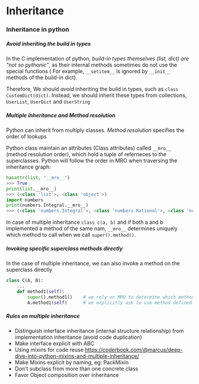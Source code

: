 
# Inheritance
### Inheritance in python
##### Avoid inheriting the build in types
In the C implementation of python, *build-in types themselves (list, dict) are "not so pythonic"*, as their internal methods sometimes do not use the special functions ( For example, `__setitem__` is ignored by `__init__` methods of the build-in dict).

Therefore, We should *avoid* inheriting the build in types, such as `class CustomDict(dict)`. Instead, we should inherit these types from collections, `UserList`, `UserDict` and `UserString`

##### Multiple inheritance and Method resolution
Python can inherit from multiply classes. *Method resolution* specifies the order of lookups

Python class maintain an attributes (Class attributes) called `__mro__` (method resolution order), which hold a tuple of referneces to the superclasses. Python will follow the order in MRO when traversing the inheritance graph:
```python
hasattr(list, "__mro__")
>>> True
print(list.__mro__)
>>> (<class 'list'>, <class 'object'>)
import numbers
print(numbers.Integral.__mro__)
>>> (<class 'numbers.Integral'>, <class 'numbers.Rational'>, <class 'numbers.Real'>, <class 'numbers.Complex'>, <class 'numbers.Number'>, <class 'object'>)
```

In case of multiple inheritance `class c(a, b)` and if both a and b implemented a method of the same nam, `__mro__` determines uniquely which method to call when we call `super().method()`.

##### Invoking specific superclass methods directly
In the case of multiple inheritance, we can also invoke a method on the superclass directly
```python
class C(A, B):
	...
	def method1(self):
		super().method1()    # we rely on MRO to determine which method to call
		A.method1(self)      # we explicitly ask to use method defined in class A
```

##### Rules on multiple inheritance
- Distinguish interface inheritance (internal structure relationship) from implementation inheritance (avoid code duplication)
- Make interface explicit with ABC
- Using mixins for code reuse https://coderbook.com/@marcus/deep-dive-into-python-mixins-and-multiple-inheritance/
- Make Mixins explicit by naming, eg: PackMixin
- Don't subclass from more than one concrete class
- Favor Object composition over inheritance
